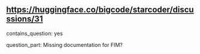 ## https://huggingface.co/bigcode/starcoder/discussions/31

contains_question: yes

question_part: Missing documentation for FIM?